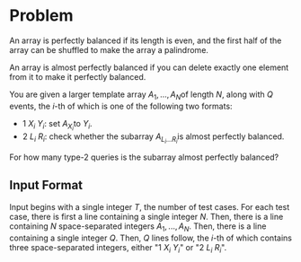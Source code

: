 # Problem

An array is perfectly balanced if its length is even, and the first half of the array can be shuffled to make the array a palindrome.

An array is almost perfectly balanced if you can delete exactly one element from it to make it perfectly balanced.

You are given a larger template array $A_1,\dots , A_N$​ of length $N$, along with $Q$ events, the $i$-th of which is one of the following two formats:

- $1$ $X_i$​ $Y_i$​: set $A_{X_i}$​​ to $Y_i$​.
- $2$ $L_i$​ $R_i$​: check whether the subarray $A_{L_i \dots R_i}$​​ is almost perfectly balanced.

For how many type-2 queries is the subarray almost perfectly balanced?

## Input Format

Input begins with a single integer $T$, the number of test cases.
For each test case, there is first a line containing a single integer $N$.
Then, there is a line containing $N$ space-separated integers $A_1,...,A_N$.
Then, there is a line containing a single integer $Q$.
Then, $Q$ lines follow, the $i$-th of which contains three space-separated integers, either "$1$ $X_i$​ $Y_i$​" or "$2$ $L_i$​ $R_i$​".
